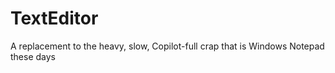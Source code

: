 # TextEditor
A replacement to the heavy, slow, Copilot-full crap that is Windows Notepad these days
